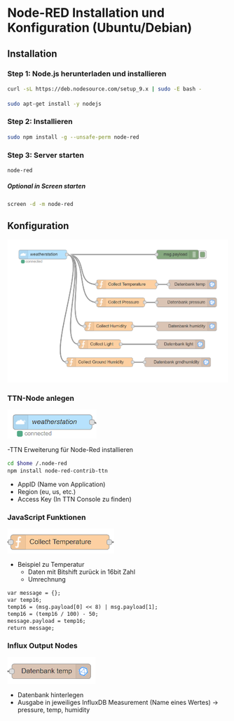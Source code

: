 # Node-RED Installation und Konfiguration (Ubuntu/Debian)
## Installation
### Step 1: Node.js herunterladen und installieren
```bash
curl -sL https://deb.nodesource.com/setup_9.x | sudo -E bash -

sudo apt-get install -y nodejs
```

### Step 2: Installieren
```bash
sudo npm install -g --unsafe-perm node-red
```

### Step 3: Server starten
```bash
node-red
```

##### Optional in Screen starten
```bash
screen -d -m node-red
```
## Konfiguration
![Node-RED Flow Chart](../img/nodered.PNG)
### TTN-Node anlegen
![TTN-Node](../img/ttn-node.png)

-TTN Erweiterung für Node-Red installieren
```bash
cd $home /.node-red
npm install node-red-contrib-ttn
```
- AppID (Name von Application)
- Region (eu, us, etc.)
- Access Key (In TTN Console zu finden)
### JavaScript Funktionen
![JavaScript Function](../img/collect.png)
- Beispiel zu Temperatur
  * Daten mit Bitshift zurück in 16bit Zahl
  * Umrechnung
```
var message = {};
var temp16;
temp16 = (msg.payload[0] << 8) | msg.payload[1];
temp16 = (temp16 / 100) - 50;
message.payload = temp16;
return message;
```
### Influx Output Nodes
![Influx-Out-Node](../img/influx-out.png)
- Datenbank hinterlegen
- Ausgabe in jeweiliges InfluxDB Measurement (Name eines Wertes) -> pressure, temp, humidity


